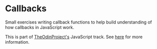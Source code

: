 # Callbacks

Small exercises writing callback functions to help build understanding of how callbacks in JavaScript work.

This is part of [TheOdinProject's](http://www.theodinproject.com) JavaScript track. See [here](https://www.theodinproject.com/courses/javascript-and-jquery/lessons/callbacks?ref=lnav) for more information. 